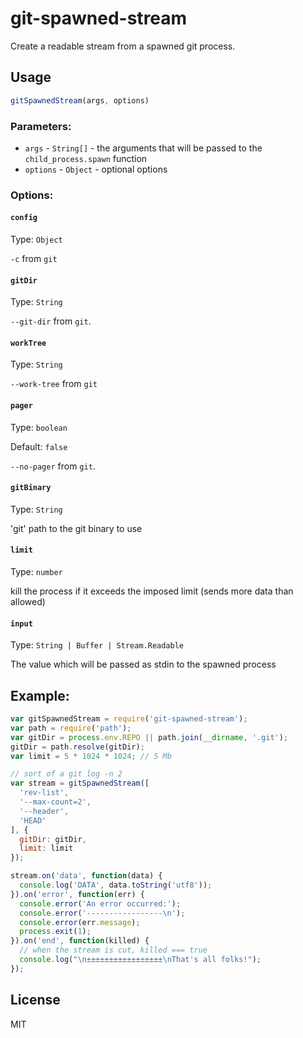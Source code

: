 # git-spawned-stream

Create a readable stream from a spawned git process.

## Usage

```js
gitSpawnedStream(args, options)
```

### Parameters:

- `args`    - `String[]` - the arguments that will be passed to the `child_process.spawn` function
- `options` - `Object`   - optional options

### Options:

#### `config`

Type: `Object`

`-c` from `git`

#### `gitDir`

Type: `String`

`--git-dir` from `git`.

#### `workTree`

Type: `String`

`--work-tree` from `git`

#### `pager`

Type: `boolean`

Default: `false`

`--no-pager` from `git`.

#### `gitBinary`

Type: `String`

'git' path to the git binary to use

#### `limit`

Type: `number`

kill the process if it exceeds the imposed limit (sends more data than allowed)

#### `input`

Type: `String | Buffer | Stream.Readable`

The value which will be passed as stdin to the spawned process

## Example:

```js
var gitSpawnedStream = require('git-spawned-stream');
var path = require('path');
var gitDir = process.env.REPO || path.join(__dirname, '.git');
gitDir = path.resolve(gitDir);
var limit = 5 * 1024 * 1024; // 5 Mb

// sort of a git log -n 2
var stream = gitSpawnedStream([
  'rev-list',
  '--max-count=2',
  '--header',
  'HEAD'
], {
  gitDir: gitDir,
  limit: limit
});

stream.on('data', function(data) {
  console.log('DATA', data.toString('utf8'));
}).on('error', function(err) {
  console.error('An error occurred:');
  console.error('-----------------\n');
  console.error(err.message);
  process.exit(1);
}).on('end', function(killed) {
  // when the stream is cut, killed === true
  console.log("\n±±±±±±±±±±±±±±±±±\nThat's all folks!");
});
```

## License

MIT
